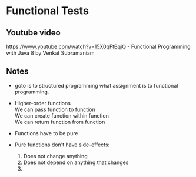 # Functional Tests

## Youtube video

https://www.youtube.com/watch?v=15X0qFtBqiQ - Functional Programming with Java 8 by Venkat Subramaniam

## Notes

- goto is to structured programming what assignment is to functional programming.  

- Higher-order functions  
  We can pass function to function  
  We can create function within function  
  We can return function from function  

- Functions have to be pure  

- Pure functions don't have side-effects:  
  
  1. Does not change anything    
  2. Does not depend on anything that changes  
  3. 
  
